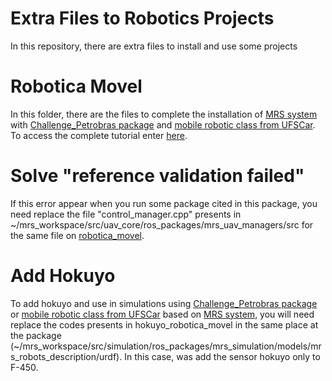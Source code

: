 # Extra Files to Robotics Projects

In this repository, there are extra files to install and use some projects

# Robotica Movel

In this folder, there are the files to complete the installation of [MRS system](https://github.com/ctu-mrs/mrs_uav_system) with [Challenge_Petrobras package](https://github.com/LASER-Robotics/Petrobras_Challenge) and [mobile robotic class from UFSCar](https://github.com/lidiaxp/robotica_movel). To access the complete tutorial enter [here](https://www.laris.ufscar.br/pt-br/pessoal/simulator-mrs).

# Solve "reference validation failed"

If this error appear when you run some package cited in this package, you need replace the file "control_manager.cpp" presents in ~/mrs_workspace/src/uav_core/ros_packages/mrs_uav_managers/src for the same file on [robotica_movel](https://github.com/lidiaxp/extraFilesRobotics/blob/main/Robotica%20Movel/control_manager.cpp).

# Add Hokuyo

To add hokuyo and use in simulations using [Challenge_Petrobras package](https://github.com/LASER-Robotics/Petrobras_Challenge) or [mobile robotic class from UFSCar](https://github.com/lidiaxp/robotica_movel) based on [MRS system](https://github.com/ctu-mrs/mrs_uav_system), you will need replace the codes presents in hokuyo_robotica_movel in the same place at the package (~/mrs_workspace/src/simulation/ros_packages/mrs_simulation/models/mrs_robots_description/urdf). In this case, was add the sensor hokuyo only to F-450.
